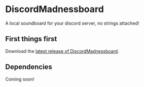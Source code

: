 <h1>DiscordMadnessboard</h1>
A local soundboard for your discord server, no strings attached!
<h2>First things first</h2>
Download the <a href="https://github.com/Rasmusb94/DiscordMadnessboard/releases">latest release of DiscordMadnessboard</a>.
<h2>Dependencies</h2>
Coming soon!
